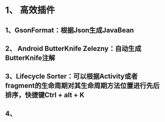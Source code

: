 # 1、 高效插件
## 1、GsonFormat：根据Json生成JavaBean
## 2、 Android ButterKnife Zelezny：自动生成ButterKnife注解
## 3、Lifecycle Sorter：可以根据Activity或者fragment的生命周期对其生命周期方法位置进行先后排序，快捷键Ctrl + alt + K
## 4、
